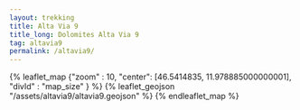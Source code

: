 ```yaml
---
layout: trekking
title: Alta Via 9
title_long: Dolomites Alta Via 9
tag: altavia9
permalink: /altavia9/
---
```


{% leaflet_map {"zoom" : 10,
"center": [46.5414835, 11.978885000000001],
"divId" : "map_size" } %}
{% leaflet_geojson "/assets/altavia9/altavia9.geojson" %}
{% endleaflet_map %}



<br />
